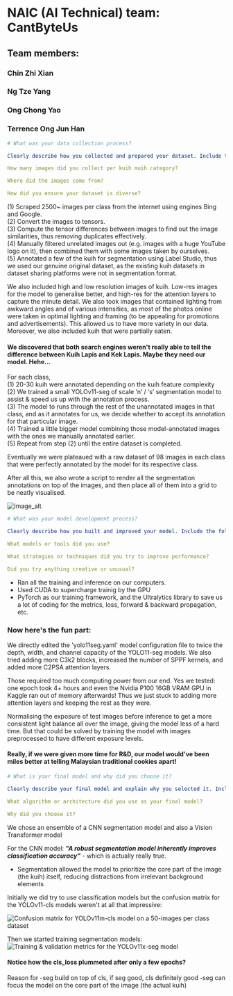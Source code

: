 # NAIC (AI Technical) team: CantByteUs
## Team members:
### Chin Zhi Xian
### Ng Tze Yang
### Ong Chong Yao
### Terrence Ong Jun Han

```yaml
# What was your data collection process?

Clearly describe how you collected and prepared your dataset. Include the following:

How many images did you collect per kuih muih category?

Where did the images come from?

How did you ensure your dataset is diverse?
```
(1) Scraped 2500~ images per class from the internet using engines Bing and Google. \
(2) Convert the images to tensors. \
(3) Compute the tensor differences between images to find out the image similarities, thus removing duplicates effectively. \
(4) Manually filtered unrelated images out (e.g. images with a huge YouTube logo on it), then combined them with some images taken by ourselves. \
(5) Annotated a few of the kuih for segmentation using Label Studio, thus we used our genuine original dataset, as the existing kuih datasets in dataset sharing platforms were not in segmentation format.

We also included high and low resolution images of kuih. Low-res images for the model to generalise better, and high-res for the attention layers to capture the minute detail. We also took images that contained lighting from awkward angles and of various intensities, as most of the photos online were taken in optimal lighting and framing (to be appealing for promotions and advertisements). This allowed us to have more variety in our data. Moreover, we also included kuih that were partially eaten.

#### We discovered that both search engines weren't really able to tell the difference between Kuih Lapis and Kek Lapis. Maybe they need our model. Hehe...

For each class, \
(1) 20-30 kuih were annotated depending on the kuih feature complexity \
(2) We trained a small YOLOv11-seg of scale ‘n’ / ‘s’ segmentation model to assist & speed us up with the annotation process. \
(3) The model to runs through the rest of the unannotated images in that class, and as it annotates for us, we decide whether to accept its annotation for that particular image. \
(4) Trained a little bigger model combining those model-annotated images with the ones we manually annotated earlier. \
(5) Repeat from step (2) until the entire dataset is completed.

Eventually we were plateaued with a raw dataset of 98 images in each class that were perfectly annotated by the model for its respective class.

After all this, we also wrote a script to render all the segmentation annotations on top of the images, and then place all of them into a grid to be neatly visualised.

![image_alt](https://github.com/henryocy/naic/blob/b13f73f0e445c1bfe7b85149d84d335863b27158/val-viz.jpg)

```yaml
# What was your model development process?

Clearly describe how you built and improved your model. Include the following:

What models or tools did you use?

What strategies or techniques did you try to improve performance?

Did you try anything creative or unusual?
```
- Ran all the training and inference on our computers.
- Used CUDA to supercharge trainig by the GPU
- PyTorch as our training framework, and the Ultralytics library to save us a lot of coding for the metrics, loss, forward & backward propagation, etc.

### Now here's the fun part:
We directly edited the 'yolo11seg.yaml' model configuration file to twice the depth, width, and channel capacity of the YOLO11-seg models. We also tried adding more C3k2 blocks, increased the number of SPPF kernels, and added more C2PSA attention layers.

Those required too much computing power from our end. Yes we tested: one epoch took 4+ hours and even the Nvidia P100 16GB VRAM GPU in Kaggle ran out of memory afterwards! Thus we just stuck to adding more attention layers and keeping the rest as they were.

Normalising the exposure of test images before inference to get a more consistent light balance all over the image, giving the model less of a hard time. But that could be solved by training the model with images preprocessed to have different exposure levels.

#### Really, if we were given more time for R&D, our model would've been miles better at telling Malaysian traditional cookies apart!

```yaml
# What is your final model and why did you choose it?

Clearly describe your final model and explain why you selected it. Include the following:

What algorithm or architecture did you use as your final model?

Why did you choose it?
```

We chose an ensemble of a CNN segmentation model and also a Vision Transformer model

For the CNN model:
***"A robust segmentation model inherently improves classification accuracy"*** - which is actually really true.

- Segmentation allowed the model to prioritize the core part of the image (the kuih) itself, reducing distractions from irrelevant background elements 

Initially we did try to use classification models but the confusion matrix for the YOLOv11-cls models weren't at all that impressive:

![Confusion matrix for YOLOv11m-cls model on a 50-images per class dataset](https://github.com/henryocy/naic/blob/b13f73f0e445c1bfe7b85149d84d335863b27158/confusion_matrix_cls.png)

Then we started training segmentation models:
![Training & validation metrics for the YOLOv11x-seg model](https://github.com/henryocy/naic/blob/b13f73f0e445c1bfe7b85149d84d335863b27158/seg-metrics.png)
#### Notice how the cls_loss plummeted after only a few epochs?

Reason for
-seg build on top of cls, if seg good, cls definitely good
-seg can focus the model on the core part of the image (the actual kuih)
